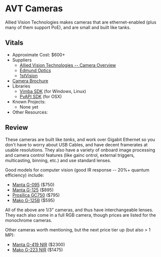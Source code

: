 # AVT Cameras

Allied Vision Technologies makes cameras that are ethernet-enabled (plus many of them support PoE), and are small and built like tanks.

## Vitals
* Approximate Cost: $600+
* Suppliers
    * [Allied Vision Technologies -- Camera Overview](http://www.alliedvisiontec.com/us/products/cameras.html)
	* [Edmund Optics](http://www.edmundoptics.com/)
	* [1stVision](http://1stvision.com/cameras/AVT-cameras.html)
* [Camera Brochure](http://www.alliedvisiontec.com/fileadmin/content/PDF/Products/Brochure/Big_Family/ALL_Brochure_Cameras_V8.0.8_en.pdf)
* Libraries
    * [Vimba SDK](http://www.alliedvisiontec.com/us/products/software/vimba-sdk.html) (for Windows, Linux)
	* [PvAPI SDK](http://www.alliedvisiontec.com/us/products/legacy.html) (for OSX)
* Known Projects:
    * None yet
* Other Resources:

## Review
These cameras are built like *tanks*, and work over Gigabit Ethernet so you don't have to worry about USB Cables, and have decent framerates at usable resolutions.  They also have a variety of onboard image processing and camera control features (like gainc ontrol, external triggers, multicasting, binning, etc.) and use standard lenses.

Good models for computer vision (good IR response -- 20%+ quantum efficiency) include:

* [Manta G-095](http://www.alliedvisiontec.com/us/products/cameras/gigabit-ethernet/manta/g-095c.html) ($750)
* [Manta G-125](http://www.alliedvisiontec.com/us/products/cameras/gigabit-ethernet/manta/g-125bc.html) ($895)
* [Prosilica GC750](http://www.alliedvisiontec.com/us/products/cameras/gigabit-ethernet/prosilica-gc/gc750.html) ($795)
* [Mako G-125B](http://www.alliedvisiontec.com/us/products/cameras/gigabit-ethernet/mako/g-125.html) ($595)

All of the above are 1/3" cameras, and thus have interchangeable lenses.  They each also come in a full RGB camera, though prices are listed for the monochrome cameras.

Other cameras worth mentioning, but the next price tier up (but also > 1 MP):

* [Manta G-419 NIR](http://www.alliedvisiontec.com/us/products/cameras/gigabit-ethernet/manta/g-419b-nir.html) ($2300)
* [Mako G-223 NIR](http://www.alliedvisiontec.com/us/products/cameras/gigabit-ethernet/mako/g-223b-nir.html) ($1475)
